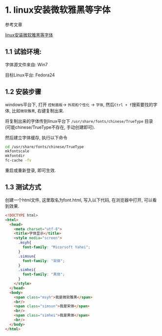 # 1. linux安装微软雅黑等字体

参考文章

[linux安装微软雅黑等字体](http://blog.csdn.net/zhaoweitco/article/details/6419886)

## 1.1 试验环境:

字体源文件来自: Win7

目标Linux平台: Fedora24

## 1.2 安装步骤

windows平台下, 打开 `控制面板`-> `外观和个性化` -> `字体`, 然后`Ctrl + f`搜索要找的字体, 比如`微软雅黑`, 右键复制出来.

将复制出来的字体传到linux平台下 `/usr/share/fonts/chinese/TrueType` 目录(可能chinese/TrueType不存在, 手动创建即可).

然后建立字体缓存, 执行以下命令

```bash
cd /usr/share/fonts/chinese/TrueType
mkfontscale
mkfontdir
fc-cache -fv
```

重启或重新登录, 即可生效.

## 1.3 测试方式

创建一个html文件, 这里取名为font.html, 写入以下代码, 在浏览器中打开, 可以看到效果.

```html
<!DOCTYPE html>
<html>
  <head>
    <meta charset="utf-8">
    <title>字体显示</title>
    <style media="screen">
      .msyh{
        font-family: "Micorsoft Yahei";
      }
      .simsun{
        font-family: "宋体";
      }
      .simhei{
        font-family: "黑体";
      }
    </style>
  </head>
  <body>
    <span class="msyh">我是微软雅黑</span>
    <br/>
    <span class="simsun">我是宋体</span>
    <br/>
    <span class="simhei">我是黑体</span>
    <br/>
  </body>
</html>

```
